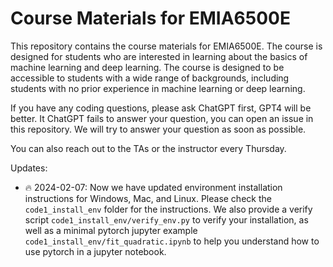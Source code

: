 # Course Materials for EMIA6500E

This repository contains the course materials for EMIA6500E. The course is designed for students who are interested in learning about the basics of machine learning and deep learning. The course is designed to be accessible to students with a wide range of backgrounds, including students with no prior experience in machine learning or deep learning.

If you have any coding questions, please ask ChatGPT first, GPT4 will be better. It ChatGPT fails to answer your question, you can open an issue in this repository. We will try to answer your question as soon as possible.

You can also reach out to the TAs or the instructor every Thursday.

Updates:

- 🔥 2024-02-07: Now we have updated environment installation instructions for Windows, Mac, and Linux. Please check the `code1_install_env` folder for the instructions. We also provide a verify script `code1_install_env/verify_env.py` to verify your installation, as well as a minimal pytorch jupyter example `code1_install_env/fit_quadratic.ipynb` to help you understand how to use pytorch in a jupyter notebook.
